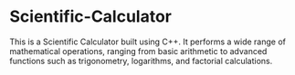 # Scientific-Calculator
This is a Scientific Calculator built using C++. It performs a wide range of mathematical operations, ranging from basic arithmetic to advanced functions such as trigonometry, logarithms, and factorial calculations.
